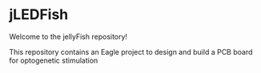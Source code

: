 # jLEDFish

Welcome to the jellyFish repository!

This repository contains an Eagle project to design and build a PCB board for optogenetic stimulation
